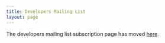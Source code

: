 ```yaml
---
title: Developers Mailing List
layout: page
---
```


The developers mailing list subscription page has moved [here](http://lists.concurrency.cc/mailman/listinfo/developers).

